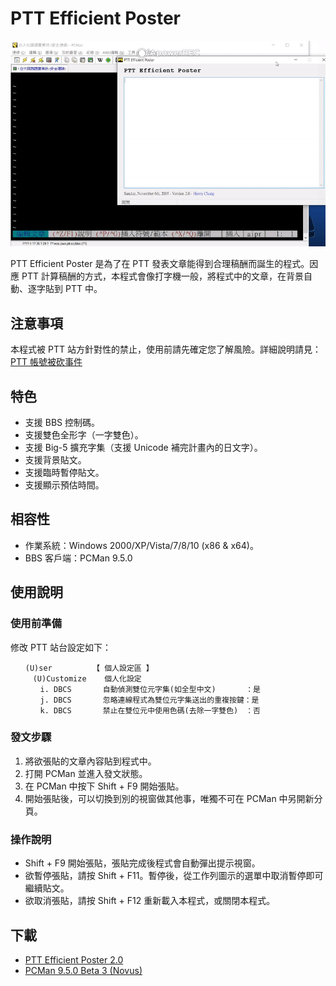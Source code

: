 # PTT Efficient Poster

![demo](https://raw.githubusercontent.com/changyuheng/ptt-efficient-poster/master/demo.gif)

PTT Efficient Poster 是為了在 PTT 發表文章能得到合理稿酬而誕生的程式。因應 PTT 計算稿酬的方式，本程式會像打字機一般，將程式中的文章，在背景自動、逐字貼到 PTT 中。

## 注意事項

本程式被 PTT 站方針對性的禁止，使用前請先確定您了解風險。詳細說明請見：[PTT 帳號被砍事件](http://changyuheng.github.io/2015/ptt-%E5%B8%B3%E8%99%9F%E8%A2%AB%E7%A0%8D%E4%BA%8B%E4%BB%B6.html)

## 特色

* 支援 BBS 控制碼。
* 支援雙色全形字（一字雙色）。
* 支援 Big-5 擴充字集（支援 Unicode 補完計畫內的日文字）。
* 支援背景貼文。
* 支援臨時暫停貼文。
* 支援顯示預估時間。

## 相容性

* 作業系統：Windows 2000/XP/Vista/7/8/10 (x86 & x64)。
* BBS 客戶端：PCMan 9.5.0

## 使用說明

### 使用前準備

修改 PTT 站台設定如下：

```
　　(U)ser         【 個人設定區 】
　　　(U)Customize    個人化設定
　　　　i. DBCS       自動偵測雙位元字集(如全型中文)　　　　：是
　　　　j. DBCS       忽略連線程式為雙位元字集送出的重複按鍵：是
　　　　k. DBCS       禁止在雙位元中使用色碼(去除一字雙色)　：否
```

### 發文步驟

1. 將欲張貼的文章內容貼到程式中。
2. 打開 PCMan 並進入發文狀態。
3. 在 PCMan 中按下 Shift + F9 開始張貼。
4. 開始張貼後，可以切換到別的視窗做其他事，唯獨不可在 PCMan 中另開新分頁。

### 操作說明

* Shift + F9 開始張貼，張貼完成後程式會自動彈出提示視窗。
* 欲暫停張貼，請按 Shift + F11。暫停後，從工作列圖示的選單中取消暫停即可繼續貼文。
* 欲取消張貼，請按 Shift + F12 重新載入本程式，或關閉本程式。

## 下載

* [PTT Efficient Poster 2.0](https://raw.githubusercontent.com/changyuheng/ptt-efficient-poster/master/bin/PTTEfficientPoster.exe)
* [PCMan 9.5.0 Beta 3 (Novus)](https://raw.githubusercontent.com/changyuheng/ptt-efficient-poster/master/bin/PCMan.exe)